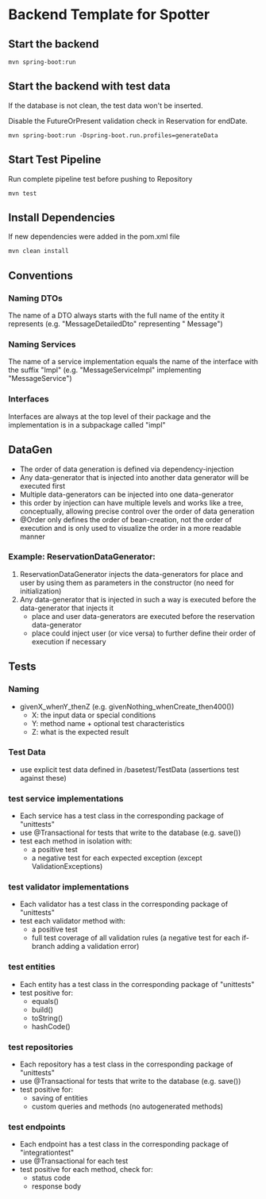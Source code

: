 # Backend Template for Spotter

## Start the backend

`mvn spring-boot:run`

## Start the backend with test data

If the database is not clean, the test data won't be inserted.

Disable the FutureOrPresent validation check in Reservation for endDate.

`mvn spring-boot:run -Dspring-boot.run.profiles=generateData`

## Start Test Pipeline

Run complete pipeline test before pushing to Repository

`mvn test`

## Install Dependencies

If new dependencies were added in the pom.xml file

`mvn clean install`

## Conventions

### Naming DTOs

The name of a DTO always starts with the full name of the entity it represents (e.g. "MessageDetailedDto" representing "
Message")

### Naming Services

The name of a service implementation equals the name of the interface with the suffix "Impl" (e.g. "MessageServiceImpl"
implementing "MessageService")

### Interfaces

Interfaces are always at the top level of their package and the implementation is in a subpackage called "impl"

## DataGen
- The order of data generation is defined via dependency-injection
- Any data-generator that is injected into another data generator will be executed first
- Multiple data-generators can be injected into one data-generator
- this order by injection can have multiple levels and works like a tree, conceptually, allowing precise control over
  the order of data generation
- @Order only defines the order of bean-creation, not the order of execution and is only used to visualize the order in a more readable manner

### Example: ReservationDataGenerator:
1. ReservationDataGenerator injects the data-generators for place and user by using them as parameters in the constructor (no need for initialization)
2. Any data-generator that is injected in such a way is executed before the data-generator that injects it
   - place and user data-generators are executed before the reservation data-generator
   - place could inject user (or vice versa) to further define their order of execution if necessary

## Tests

### Naming
- givenX_whenY_thenZ (e.g. givenNothing_whenCreate_then400())
    - X: the input data or special conditions
    - Y: method name + optional test characteristics
    - Z: what is the expected result

### Test Data
- use explicit test data defined in /basetest/TestData (assertions test against these)

### test service implementations
- Each service has a test class in the corresponding package of "unittests"
- use @Transactional for tests that write to the database (e.g. save())
- test each method in isolation with:
  - a positive test
  - a negative test for each expected exception (except ValidationExceptions)

### test validator implementations
- Each validator has a test class in the corresponding package of "unittests"
- test each validator method with:
  - a positive test
  - full test coverage of all validation rules (a negative test for each if-branch adding a validation error)

### test entities
- Each entity has a test class in the corresponding package of "unittests"
- test positive for:
  - equals()
  - build()
  - toString()
  - hashCode()

### test repositories
- Each repository has a test class in the corresponding package of "unittests"
- use @Transactional for tests that write to the database (e.g. save())
- test positive for:
    - saving of entities
    - custom queries and methods (no autogenerated methods)

### test endpoints
- Each endpoint has a test class in the corresponding package of "integrationtest"
- use @Transactional for each test
- test positive for each method, check for:
  - status code
  - response body